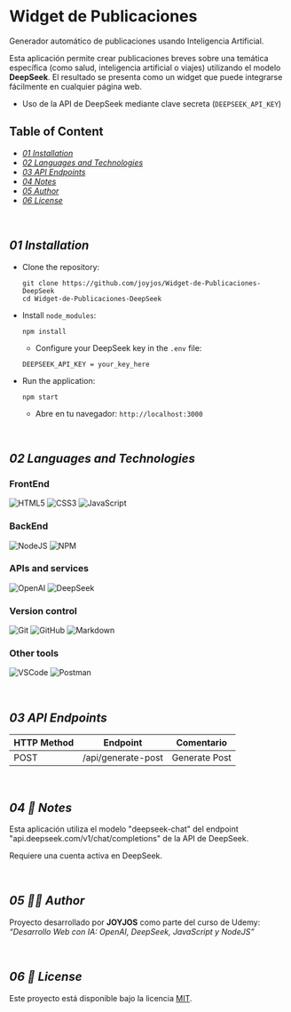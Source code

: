 # Widget de Publicaciones
Generador automático de publicaciones usando Inteligencia Artificial.

Esta aplicación permite crear publicaciones breves sobre una temática específica (como salud, inteligencia artificial o viajes) utilizando el modelo **DeepSeek**. El resultado se presenta como un widget que puede integrarse fácilmente en cualquier página web.

- Uso de la API de DeepSeek mediante clave secreta (`DEEPSEEK_API_KEY`)

## Table of Content
-  [*01 Installation*](#section_01)
-  [*02 Languages and Technologies*](#section_02)
-  [*03 API Endpoints*](#section_03)
-  [*04 Notes*](#section_04)
-  [*05 Author*](#section_05)
-  [*06 License*](#section_06)
  
<br>

<a id="section_01"></a>
## *01 Installation*

- Clone the repository:

  ~~~
  git clone https://github.com/joyjos/Widget-de-Publicaciones-DeepSeek
  cd Widget-de-Publicaciones-DeepSeek
  ~~~

- Install `node_modules`:
  
  ~~~
  npm install
  ~~~

  - Configure your DeepSeek key in the `.env` file:

  ~~~
  DEEPSEEK_API_KEY = your_key_here
  ~~~

- Run the application:
  
  ~~~
  npm start
  ~~~

  - Abre en tu navegador: `http://localhost:3000`

<br>

<a id="section_02"></a>
## *02 Languages and Technologies*

### FrontEnd
![HTML5](https://img.shields.io/badge/html5-%23E34F26.svg?style=for-the-badge&logo=html5&logoColor=white)
![CSS3](https://img.shields.io/badge/css3-%231572B6.svg?style=for-the-badge&logo=css3&logoColor=white)
![JavaScript](https://img.shields.io/badge/javascript-%23323330.svg?style=for-the-badge&logo=javascript&logoColor=%23F7DF1E)

### BackEnd
![NodeJS](https://img.shields.io/badge/node.js-6DA55F?style=for-the-badge&logo=node.js&logoColor=white)
![NPM](https://img.shields.io/badge/npm-CB3837?style=for-the-badge&logo=npm&logoColor=white)

### APIs and services
![OpenAI](https://img.shields.io/badge/OpenAI_API-000000?style=for-the-badge&logo=openai&logoColor=white)
![DeepSeek](https://img.shields.io/badge/model-deepseek--chat-blueviolet?logo=deepnote&logoColor=white)

### Version control
![Git](https://img.shields.io/badge/git-%23F05033.svg?style=for-the-badge&logo=git&logoColor=white)
![GitHub](https://img.shields.io/badge/github-%23121011.svg?style=for-the-badge&logo=github&logoColor=white)
![Markdown](https://img.shields.io/badge/markdown-%23000000.svg?style=for-the-badge&logo=markdown&logoColor=white)

### Other tools
![VSCode](https://img.shields.io/badge/VSCode-0078D4?style=for-the-badge&logo=visual%20studio%20code&logoColor=white)
![Postman](https://img.shields.io/badge/Postman-FF6C37?style=for-the-badge&logo=Postman&logoColor=white)

<br>

<a id="section_03"></a>
## *03 API Endpoints*

| HTTP Method | Endpoint           | Comentario                       |
|-------------|--------------------|----------------------------------|
| POST        | /api/generate-post | Generate Post                    |

<br>

<a id="section_04"></a>
## *04 📌 Notes*

Esta aplicación utiliza el modelo "deepseek-chat" del endpoint "api.deepseek.com/v1/chat/completions" de la API de DeepSeek.

Requiere una cuenta activa en DeepSeek.

<br>

<a id="section_05"></a>
## *05 🧑‍💻 Author*

Proyecto desarrollado por **JOYJOS** como parte del curso de Udemy:  
_“Desarrollo Web con IA: OpenAI, DeepSeek, JavaScript y NodeJS”_

<br>

<a id="section_06"></a>
## *06 📜 License*

Este proyecto está disponible bajo la licencia [MIT](LICENSE).